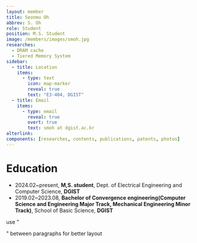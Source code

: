 ```yaml
---
layout: member
title: Seonmu Oh
abbrev: S. Oh
role: Student
position: M.S. Student
image: /members/images/smoh.jpg
researches:
  - DRAM cache
  - Tiered Memory System
sidebar:
  - title: Location
    items:
      - type: text
        icon: map-marker
        reveal: true
        text: "E3-404, DGIST"
  - title: Email
    items:
      - type: email
        reveal: true
        overt: true
        text: smoh at dgist.ac.kr
alterlink: 
components: [researches, contents, publications, patents, photos]
---
```

# Education
* 2024.02~present, **M,S. student**, Dept. of Electrical Engineering and Computer Science, **DGIST**
* 2019.02~2023.08, **Bachelor of Convergence engineering(Computer Science and Engineering Major Track, Mechanical Engineering Minor Track)**, School of Basic Science, **DGIST**

<span style="display:hidden">use "<div class="bigspacer"></div>" between paragraphs for better layout</span>
